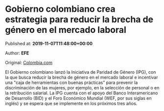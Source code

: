
# Gobierno colombiano crea estrategia para reducir la brecha de género en el mercado laboral

Published at: **2019-11-07T11:48:00+00:00**

Author: **EFE**

Original: [Colombia.com](https://www.colombia.com/actualidad/nacionales/estrategia-gobierno-colombia-para-reducir-la-brecha-de-genero-laboral-246759)

El Gobierno colombiano lanzó la Iniciativa de Paridad de Género (IPG), con la que busca reducir la brecha de género en el mercado laboral e incentivar una "caja de herramientas con buenas prácticas" para prevenir la discriminación de las mujeres, por ejemplo, en la selección de personal o en la retribución salarial.
La IPG cuenta con el apoyo del Banco Interamericano de Desarrollo (BID) y el Foro Económico Mundial (WEF, por sus siglas en inglés) y se espera que se implemente en los próximos tres años.
